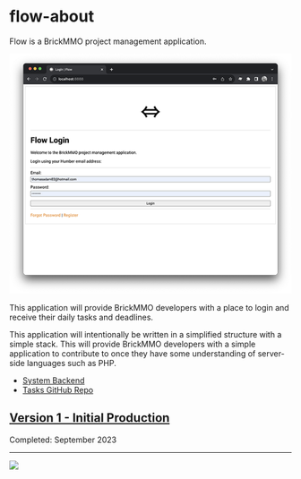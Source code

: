 # flow-about

Flow is a BrickMMO project management application. 

![BrickMMO](images/screenshot-flow-login.png)

This application will provide BrickMMO developers with a place to login and receive their daily tasks and deadlines. 

This application will intentionally be written in a simplified structure with a simple stack. This will provide BrickMMO developers with a simple application to contribute to once they have some understanding of server-side languages such as PHP.

- [System Backend](https://flow.brickmmo.com)
- [Tasks GitHub Repo](https://github.com/BrickMMO/tasks)

## [Version 1 - Initial Production](v1)

Completed: September 2023

---

<a href="https://brickmmo.com">
<img src="https://brickmmo.com/images/brickmmo-logo-horizontal.jpg" width="100">
</a>
